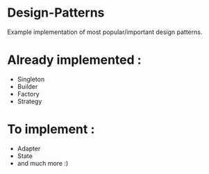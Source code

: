 # Design-Patterns
Example implementation of most popular/important design patterns. 

# Already implemented : 
* Singleton
* Builder
* Factory
* Strategy


# To implement :
* Adapter
* State
* and much more :) 
